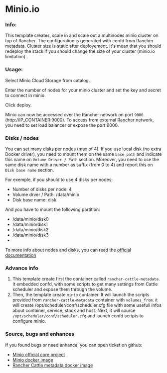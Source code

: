 # Minio.io

### Info:

This template creates, scale in and scale out a multinodes minio cluster on top of Rancher. The configuration is generated with confd from Rancher metadata.
Cluster size is static after deployement. It's mean that you should redeploy the stack if you should change the size of your cluster (minio.io limitation).


### Usage:

Select Minio Cloud Storage from catalog.

Enter the number of nodes for your minio cluster and set the key and secret to connect in minio.

Click deploy.

Minio can now be accessed over the Rancher network on port `9000` (http://IP_CONTAINER:9000). To access from external Rancher network, you need to set load balancer or expose the port 9000.
 
### Disks / nodes

You can set many disks per nodes (max of 4). If you use local disk (no extra Docker driver), you need to mount them on the same `base path` and indicate this name on `Volume Driver / Path` section.
Moreover, you need to use the same disk name with a number as suffix (from 0 to 4) and report this on `Disk base name` section.

For exemple, if you should to use 4 disks per nodes:
- Number of disks per node: 4
- Volume drver / Path: /data/minio
- Disk base name: disk

And you have to mount the following partition:
- /data/minio/disk0
- /data/minio/disk1
- /data/minio/disk2
- /data/minio/disk3
- 

To more info about nodes and disks, you can read the [official documentation](https://github.com/minio/minio/tree/master/docs/distributed)



### Advance info
1. This template create first the container called `rancher-cattle-metadata`. It embedded confd, with some scripts to get many settings from Cattle scheduler and expose them through the volume.
2. Then, the template create `minio` container. It will launch the scripts provided from `rancher-cattle-metadata` container with `volumes_from`. it will create /opt/scheduler/conf/scheduler.cfg file with some usefull infos about container, service, stack and host. Next,  it will source `/opt/scheduler/conf/scheduler.cfg` and launch confd scripts to configure minio.

### Source, bugs and enhances

 If you found bugs or need enhance, you can open ticket on github:
 - [Minio official core project](https://github.com/minio/minio)
 - [Minio docker image](https://github.com/disaster37/alpine-minio)
 - [Rancher Cattle metadata docker image](https://github.com/disaster37/rancher-cattle-metadata)
